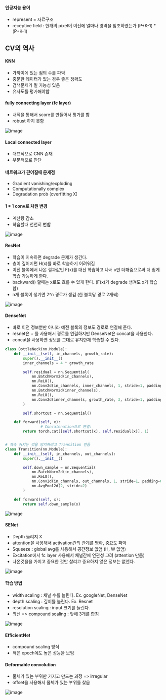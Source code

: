 #### 인공지능 용어
* represent = 자료구조
* receptive field : 한개의 pixel이 이전에 얼마나 영역을 참조하였는가 (P+K-1) * (P+K-1)

## CV의 역사
#### KNN
* 가까이에 있는 점의 수를 파악
* 충분한 데이터가 있는 경우 좋은 정확도
* 검색문제가 될 가능성 있음
* 유사도를 평가해야함

#### fully connecting layer (fc layer)
* 내적을 통해서 score를 만들어서 평가를 함
* robust 하지 못함

![image](https://user-images.githubusercontent.com/63588046/156954965-538574a0-9614-413c-bd79-2a9720f7f389.png)


#### Local connected layer
* 대표적으로 CNN 존재
* 부분적으로 판단



#### 네트워크가 깊어질때 문제점
* Gradient vanishing/exploding
* Computationally complex
* Degradation prob (overfitting X)

#### 1 * 1 conv로 차원 변경
* 계산량 감소
* 학습할때 천천히 변함

![image](https://user-images.githubusercontent.com/63588046/156969898-7f160f45-fc06-4414-bff3-b51ef17a873b.png)


#### ResNet
* 학습이 지속하면 degrade 문제가 생긴다.
* 층이 깊어지면 H(x)를 바로 학습하기 어려워짐
* 이전 블록에서 나온 결과값인 F(x)를 대신 학습하고 나서 x만 더해줌으로써 더 쉽게 학습 가능하게 한다.
* backward() 할때는 x로도 흐를 수 있게 한다. (F(x)가 degrade 생겨도 x가 학습함)
* n개 블록이 생기면 2^n 경로가 생김 (한 블록당 경로 2개씩)

![image](https://user-images.githubusercontent.com/63588046/156971208-4bf5ef6a-1645-4be9-894e-d682fa569f75.png)


#### DenseNet
* 바로 이전 정보뿐만 아니라 예전 블록의 정보도 경로로 연결해 준다.
* resnet은 + 를 사용해서 경로를 연결하지만 DenseNet은 concat을 사용한다.
* concat을 사용하면 정보를 그대로 유지한채 학습할 수 있다.
```python
class BottleNeck(nn.Module):
    def __init__(self, in_channels, growth_rate):
        super().__init__()
        inner_channels = 4 * growth_rate

        self.residual = nn.Sequential(
            nn.BatchNorm2d(in_channels),
            nn.ReLU(),
            nn.Conv2d(in_channels, inner_channels, 1, stride=1, padding=0, bias=False),
            nn.BatchNorm2d(inner_channels),
            nn.ReLU(),
            nn.Conv2d(inner_channels, growth_rate, 3, stride=1, padding=1, bias=False)
        )

        self.shortcut = nn.Sequential()

    def forward(self, x):
				# Concatenation으로 연결: 
        return torch.cat([self.shortcut(x), self.residual(x)], 1)


# 계속 커지는 것을 방지하려고 Transition 만듬
class Transition(nn.Module):
    def __init__(self, in_channels, out_channels):
        super().__init__()

        self.down_sample = nn.Sequential(
            nn.BatchNorm2d(in_channels),
            nn.ReLU(),
            nn.Conv2d(in_channels, out_channels, 1, stride=1, padding=0, bias=False),
            nn.AvgPool2d(2, stride=2)
        )

    def forward(self, x):
        return self.down_sample(x)
```
![image](https://user-images.githubusercontent.com/63588046/156971827-e27a3d95-3b9a-4404-8ea6-dd8fb0af20a8.png)

#### SENet
* Depth 늘리지 X
* attention을 사용해서 activation간의 관계를 명확, 중요도 파악
* Squeeze : global avg를 사용해서 공간정보 없앰 (H, W 없앰)
* Excitation에서 fc layer 사용해서 채널간에 연관성 고려 (attention 만듬)
* 나온것을을 가지고 중요한 것만 살리고 중요하지 않은 정보는 없앤다.

![image](https://user-images.githubusercontent.com/63588046/156972260-23b431e7-bed6-4508-bb4a-3f63196e75b7.png)

#### 학습 방법
* width scaling : 채널 수를 늘린다. Ex. googleNet, DenseNet
* depth scaling : 깊이를 늘린다. Ex. Resnet
* resolution scaling : input 크기를 늘린다.
* 최신 => compound scaling : 앞에 3개를 합침

![image](https://user-images.githubusercontent.com/63588046/156976198-380f29c7-03c3-440c-8af3-a9836d4c8744.png)


#### EfficientNet
* compound scaling 방식
* 적은 epoch에도 높은 성능을 보임

#### Deformable convolution
* 물체가 있는 부위만 가지고 만드는 과정 => irregular
* offset을 사용해서 물체가 있는 부위를 찾음

![image](https://user-images.githubusercontent.com/63588046/156976719-0209decb-c706-4210-8645-3aaeabc0f915.png)

